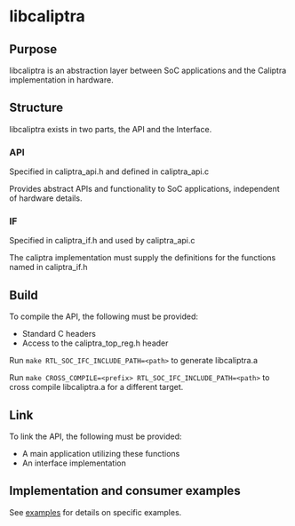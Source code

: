 # libcaliptra

## Purpose

libcaliptra is an abstraction layer between SoC applications and the Caliptra implementation in hardware.

## Structure

libcaliptra exists in two parts, the API and the Interface.

### API

Specified in caliptra_api.h and defined in caliptra_api.c

Provides abstract APIs and functionality to SoC applications, independent of hardware details.

### IF

Specified in caliptra_if.h and used by caliptra_api.c

The caliptra implementation must supply the definitions for the functions named in caliptra_if.h

## Build

To compile the API, the following must be provided:

* Standard C headers
* Access to the caliptra_top_reg.h header

Run `make RTL_SOC_IFC_INCLUDE_PATH=<path>` to generate libcaliptra.a

Run `make CROSS_COMPILE=<prefix> RTL_SOC_IFC_INCLUDE_PATH=<path>` to cross compile libcaliptra.a for a different target.

## Link

To link the API, the following must be provided:

* A main application utilizing these functions
* An interface implementation

## Implementation and consumer examples

See [examples](examples.md) for details on specific examples.
